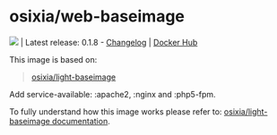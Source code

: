 # osixia/web-baseimage

[![](https://badge.imagelayers.io/osixia//web-baseimage:latest.svg)](https://imagelayers.io/?images=osixia//web-baseimage:latest 'Get your own badge on imagelayers.io') | Latest release: 0.1.8 - [Changelog](CHANGELOG.md) | [Docker Hub](https://hub.docker.com/r/osixia/web-baseimage) 

This image is based on:
> [osixia/light-baseimage](https://github.com/osixia/docker-light-baseimage)

Add service-available: :apache2, :nginx and :php5-fpm.

To fully understand how this image works please refer to: [osixia/light-baseimage documentation](https://github.com/osixia/docker-light-baseimage).
